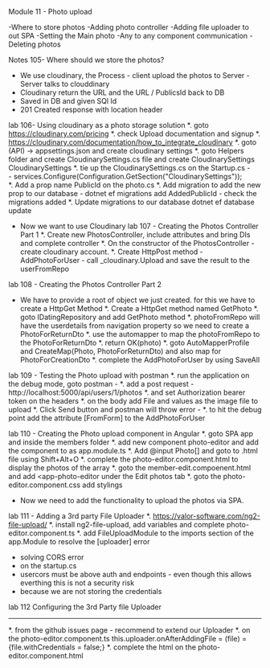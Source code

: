 Module 11 - Photo upload

-Where to store photos
-Adding photo controller
-Adding file uploader to out SPA
-Setting the Main photo
-Any to any component communication
-Deleting photos

Notes 105- Where should we store the photos?
- We use cloudinary, the Process - client upload the photos to Server - Server talks to clouddinary
- Cloudinary return the URL and the URL / PublicsId back to DB
- Saved in DB and given SQl Id
- 201 Created response with location header

lab 106- Using cloudinary as a photo storage solution
*. goto https://cloudinary.com/pricing
*. check Upload documentation and signup
*. https://cloudinary.com/documentation/how_to_integrate_cloudinary
*. goto (API) -> appsettings.json and create cloudinary settings
*. goto Helpers folder and create CloudinarySettings.cs file and create CloudinarySettings CloudinarySettings
*. tie up the CloudinarySettings.cs on the Startup.cs -  
      - services.Configure<CloudinarySettings>(Configuration.GetSection("CloudinarySettings"));  
*. Add a prop name PublicId on the photo.cs
*. Add migration to add the new prop to our database -  dotnet ef migrations add AddedPublicId - check the migrations added
*. Update migrations to our database dotnet ef database update

- Now we want to use Cloudinary
lab 107 - Creating the Photos Controller Part 1
*. Create new PhotosController, include attributes and bring DIs and complete controller
*. On the constructor of the PhotosController - create cloudinary account.
*. Create HttpPost method - AddPhotoForUser - call _cloudinary.Upload and save the result to the userFromRepo

lab 108 - Creating the Photos Controller Part 2
- We have to provide a root of object we just created. for this we have to create a HttpGet Method
*. Create a HttpGet method named GetPhoto
*. goto IDatingRepository and add GetPhoto method
*. photoFromRepo will have the userdetails from navigation property so we need to create a PhotoForReturnDto
*. use the automapper to map the photoFromRepo to the PhotoForReturnDto
*. return OK(photo)
*. goto AutoMapperProfile and CreateMap(Photo, PhotoForReturnDto) and also map for PhotoForCreationDto
*. complete the AddPhotoForUser by using SaveAll

lab 109 - Testing the Photo upload with postman
*. run the application on the debug mode, goto postman -
*. add a post request - http://localhost:5000/api/users/1/photos
*. and set Authorization bearer token on the headers
*. on the body add File and values as the image file to upload
*. Click Send button and postman will throw error -
*. to hit the debug point add the attribute [FromForm] to the AddPhotoForUser

lab 110 - Creating the Photo upload component in Angular
*. goto SPA app and inside the members folder
*. add new component photo-editor and add the component to as app.module.ts
*. Add @input Photo[] and goto to .html file using Shift+Alt+O
*. complete the photo-editor.component.html to display the photos of the array
*. goto the member-edit.compoenent.html and add  <app-photo-editor  under the Edit photos tab
*. goto the photo-editor.component.css add stylings

- Now we need to add the functionality to upload the photos via SPA.

lab 111 - Adding a 3rd party File Uploader
*. https://valor-software.com/ng2-file-upload/
*. install ng2-file-upload, add variables and complete photo-editor.component.ts
*. add FileUploadModule to the imports section of the app.Module to resolve the [uploader] error

- solving CORS error
- on the startup.cs
- usercors must be above auth and endpoints - even though this allows everthing this is not a security risk
- because we are not storing the credentials

lab 112 Configuring the 3rd Party file Uploader
***
*. from the github issues page - recommend to extend our Uploader
*. on the photo-editor.component.ts this.uploader.onAfterAddingFile = (file) = {file.withCredentials = false;}
*. complete the html on the photo-editor.component.html
